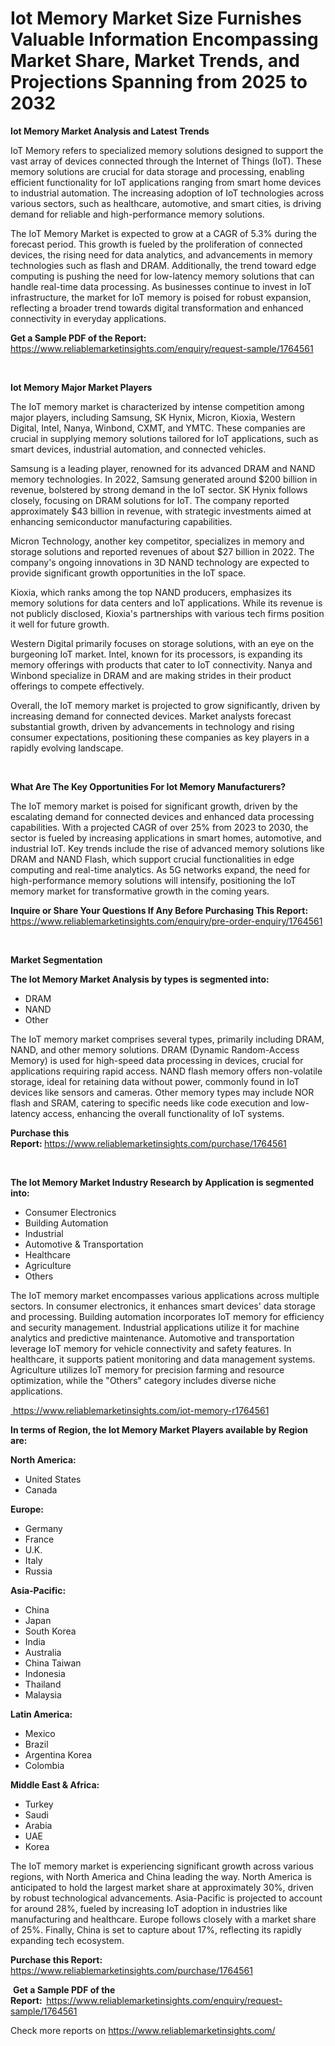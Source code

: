 <p><h1>Iot Memory Market Size Furnishes Valuable Information Encompassing Market Share, Market Trends, and Projections Spanning from 2025 to 2032</h1></p><p><strong>Iot Memory Market Analysis and Latest Trends</strong></p>
<p><p>IoT Memory refers to specialized memory solutions designed to support the vast array of devices connected through the Internet of Things (IoT). These memory solutions are crucial for data storage and processing, enabling efficient functionality for IoT applications ranging from smart home devices to industrial automation. The increasing adoption of IoT technologies across various sectors, such as healthcare, automotive, and smart cities, is driving demand for reliable and high-performance memory solutions. </p><p>The IoT Memory Market is expected to grow at a CAGR of 5.3% during the forecast period. This growth is fueled by the proliferation of connected devices, the rising need for data analytics, and advancements in memory technologies such as flash and DRAM. Additionally, the trend toward edge computing is pushing the need for low-latency memory solutions that can handle real-time data processing. As businesses continue to invest in IoT infrastructure, the market for IoT memory is poised for robust expansion, reflecting a broader trend towards digital transformation and enhanced connectivity in everyday applications.</p></p>
<p><strong>Get a Sample PDF of the Report:&nbsp;</strong> <a href="https://www.reliablemarketinsights.com/enquiry/request-sample/1764561?utm_campaign=2202&utm_medium=2&utm_source=Github&utm_content=ia&utm_term=11022025&utm_id=iot-memory">https://www.reliablemarketinsights.com/enquiry/request-sample/1764561</a></p>
<p>&nbsp;</p>
<p><strong>Iot Memory Major Market Players</strong></p>
<p><p>The IoT memory market is characterized by intense competition among major players, including Samsung, SK Hynix, Micron, Kioxia, Western Digital, Intel, Nanya, Winbond, CXMT, and YMTC. These companies are crucial in supplying memory solutions tailored for IoT applications, such as smart devices, industrial automation, and connected vehicles.</p><p>Samsung is a leading player, renowned for its advanced DRAM and NAND memory technologies. In 2022, Samsung generated around $200 billion in revenue, bolstered by strong demand in the IoT sector. SK Hynix follows closely, focusing on DRAM solutions for IoT. The company reported approximately $43 billion in revenue, with strategic investments aimed at enhancing semiconductor manufacturing capabilities.</p><p>Micron Technology, another key competitor, specializes in memory and storage solutions and reported revenues of about $27 billion in 2022. The company's ongoing innovations in 3D NAND technology are expected to provide significant growth opportunities in the IoT space.</p><p>Kioxia, which ranks among the top NAND producers, emphasizes its memory solutions for data centers and IoT applications. While its revenue is not publicly disclosed, Kioxia's partnerships with various tech firms position it well for future growth.</p><p>Western Digital primarily focuses on storage solutions, with an eye on the burgeoning IoT market. Intel, known for its processors, is expanding its memory offerings with products that cater to IoT connectivity. Nanya and Winbond specialize in DRAM and are making strides in their product offerings to compete effectively.</p><p>Overall, the IoT memory market is projected to grow significantly, driven by increasing demand for connected devices. Market analysts forecast substantial growth, driven by advancements in technology and rising consumer expectations, positioning these companies as key players in a rapidly evolving landscape.</p></p>
<p>&nbsp;</p>
<p><strong>What Are The Key Opportunities For Iot Memory Manufacturers?</strong></p>
<p><p>The IoT memory market is poised for significant growth, driven by the escalating demand for connected devices and enhanced data processing capabilities. With a projected CAGR of over 25% from 2023 to 2030, the sector is fueled by increasing applications in smart homes, automotive, and industrial IoT. Key trends include the rise of advanced memory solutions like DRAM and NAND Flash, which support crucial functionalities in edge computing and real-time analytics. As 5G networks expand, the need for high-performance memory solutions will intensify, positioning the IoT memory market for transformative growth in the coming years.</p></p>
<p><strong>Inquire or Share Your Questions If Any Before Purchasing This Report:</strong> <a href="https://www.reliablemarketinsights.com/enquiry/pre-order-enquiry/1764561?utm_campaign=2202&utm_medium=2&utm_source=Github&utm_content=ia&utm_term=11022025&utm_id=iot-memory">https://www.reliablemarketinsights.com/enquiry/pre-order-enquiry/1764561</a></p>
<p>&nbsp;</p>
<p><strong>Market Segmentation</strong></p>
<p><strong>The Iot Memory Market Analysis by types is segmented into:</strong></p>
<p><ul><li>DRAM</li><li>NAND</li><li>Other</li></ul></p>
<p><p>The IoT memory market comprises several types, primarily including DRAM, NAND, and other memory solutions. DRAM (Dynamic Random-Access Memory) is used for high-speed data processing in devices, crucial for applications requiring rapid access. NAND flash memory offers non-volatile storage, ideal for retaining data without power, commonly found in IoT devices like sensors and cameras. Other memory types may include NOR flash and SRAM, catering to specific needs like code execution and low-latency access, enhancing the overall functionality of IoT systems.</p></p>
<p><strong>Purchase this Report:&nbsp;</strong><a href="https://www.reliablemarketinsights.com/purchase/1764561?utm_campaign=2202&utm_medium=2&utm_source=Github&utm_content=ia&utm_term=11022025&utm_id=iot-memory">https://www.reliablemarketinsights.com/purchase/1764561</a></p>
<p>&nbsp;</p>
<p><strong>The Iot Memory Market Industry Research by Application is segmented into:</strong></p>
<p><ul><li>Consumer Electronics</li><li>Building Automation</li><li>Industrial</li><li>Automotive & Transportation</li><li>Healthcare</li><li>Agriculture</li><li>Others</li></ul></p>
<p><p>The IoT memory market encompasses various applications across multiple sectors. In consumer electronics, it enhances smart devices' data storage and processing. Building automation incorporates IoT memory for efficiency and security management. Industrial applications utilize it for machine analytics and predictive maintenance. Automotive and transportation leverage IoT memory for vehicle connectivity and safety features. In healthcare, it supports patient monitoring and data management systems. Agriculture utilizes IoT memory for precision farming and resource optimization, while the "Others" category includes diverse niche applications.</p></p>
<p><a href="https://www.reliablemarketinsights.com/iot-memory-r1764561?utm_campaign=2202&utm_medium=2&utm_source=Github&utm_content=ia&utm_term=11022025&utm_id=iot-memory">&nbsp;https://www.reliablemarketinsights.com/iot-memory-r1764561</a></p>
<p><strong>In terms of Region, the Iot Memory Market Players available by Region are:</strong></p>
<p>
    <p> <strong> North America: </strong>
        <ul>
            <li>United States</li>
            <li>Canada</li>
        </ul>
        </p> 
    <p> <strong> Europe: </strong>
        <ul>
            <li>Germany</li>
            <li>France</li>
            <li>U.K.</li>
            <li>Italy</li>
            <li>Russia</li>
        </ul>
        </p> 
    <p> <strong> Asia-Pacific: </strong>
        <ul>
            <li>China</li>
            <li>Japan</li>
            <li>South Korea</li>
            <li>India</li>
            <li>Australia</li>
            <li>China Taiwan</li>
            <li>Indonesia</li>
            <li>Thailand</li>
            <li>Malaysia</li>
        </ul>
        </p> 
    <p> <strong> Latin America: </strong>
        <ul>
            <li>Mexico</li>
            <li>Brazil</li>
            <li>Argentina Korea</li>
            <li>Colombia</li>
        </ul>
        </p> 
    <p> <strong> Middle East & Africa: </strong>
        <ul>
            <li>Turkey</li>
            <li>Saudi</li>
            <li>Arabia</li>
            <li>UAE</li>
            <li>Korea</li>
        </ul>
    </p>
    </p>
<p><p>The IoT memory market is experiencing significant growth across various regions, with North America and China leading the way. North America is anticipated to hold the largest market share at approximately 30%, driven by robust technological advancements. Asia-Pacific is projected to account for around 28%, fueled by increasing IoT adoption in industries like manufacturing and healthcare. Europe follows closely with a market share of 25%. Finally, China is set to capture about 17%, reflecting its rapidly expanding tech ecosystem.</p></p>
<p><strong>Purchase this Report: </strong><a href="https://www.reliablemarketinsights.com/purchase/1764561?utm_campaign=2202&utm_medium=2&utm_source=Github&utm_content=ia&utm_term=11022025&utm_id=iot-memory">https://www.reliablemarketinsights.com/purchase/1764561</a></p>
<p>&nbsp;<strong>Get a Sample PDF of the Report:&nbsp;&nbsp;</strong><a href="https://www.reliablemarketinsights.com/enquiry/request-sample/1764561?utm_campaign=2202&utm_medium=2&utm_source=Github&utm_content=ia&utm_term=11022025&utm_id=iot-memory">https://www.reliablemarketinsights.com/enquiry/request-sample/1764561</a></p>
<p><strong></strong></p>
<p>Check more reports on <a href="https://www.reliablemarketinsights.com/?utm_campaign=2202&utm_medium=2&utm_source=Github&utm_content=ia&utm_term=11022025&utm_id=iot-memory">https://www.reliablemarketinsights.com/</a></p>